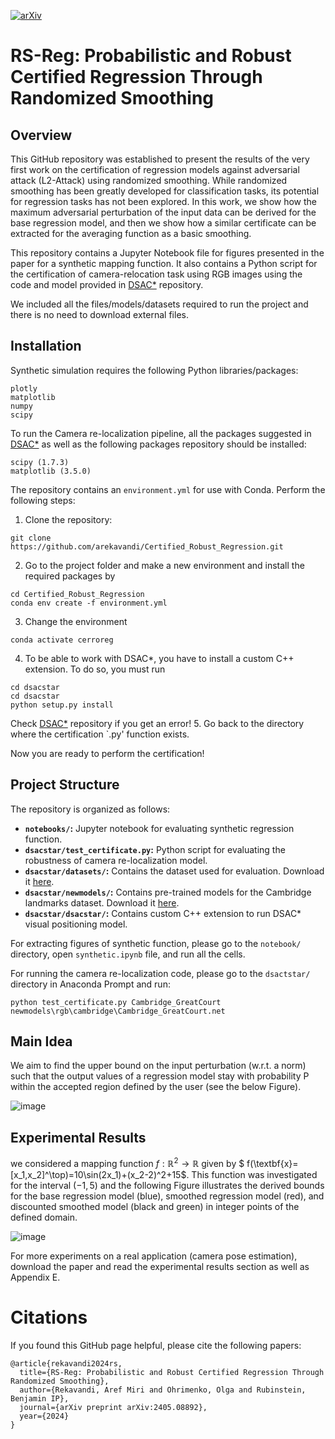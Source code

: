 [![arXiv](https://img.shields.io/badge/arXiv-2405.08892-b31b1b.svg)](https://arxiv.org/abs/2405.08892)

# RS-Reg: Probabilistic and Robust Certified Regression Through Randomized Smoothing

## Overview
This GitHub repository was established to present the results of the very first work on the certification of regression models against adversarial attack (L2-Attack) using randomized smoothing. While randomized smoothing has been greatly developed for classification tasks, its potential for regression tasks has not been explored. In this work, we show how the maximum adversarial perturbation of the input data can be derived for the base regression model, and then we show how a similar certificate can be extracted for the averaging function as a basic smoothing. 

This repository contains a Jupyter Notebook file for figures presented in the paper for a synthetic mapping function.  It also contains a Python script for the certification of camera-relocation task using RGB images using the code and model provided in [DSAC*](https://github.com/vislearn/dsacstar) repository.

We included all the files/models/datasets required to run the project and there is no need to download external files. 

## Installation
Synthetic simulation requires the following Python libraries/packages:
```
plotly
matplotlib
numpy 
scipy 
```
To run the Camera re-localization pipeline, all the packages suggested in  [DSAC*](https://github.com/vislearn/dsacstar) as well as the following packages repository should be installed:
```
scipy (1.7.3)
matplotlib (3.5.0) 
```
The repository contains an `environment.yml` for use with Conda. Perform the following steps:

1. Clone the repository:
```
git clone https://github.com/arekavandi/Certified_Robust_Regression.git
```
2. Go to the project folder and make a new environment and install the required packages by
```
cd Certified_Robust_Regression
conda env create -f environment.yml
```
3. Change the environment
```
conda activate cerroreg
```
4. To be able to work with DSAC*, you have to install a custom C++ extension. To do so, you must run
```
cd dsacstar
cd dsacstar
python setup.py install
```
Check [DSAC*](https://github.com/vislearn/dsacstar) repository if you get an error!
5. Go back to the directory where the certification `.py' function exists.

Now you are ready to perform the certification!
## Project Structure

The repository is organized as follows:

- **`notebooks/`:** Jupyter notebook for evaluating synthetic regression function.
- **`dsacstar/test_certificate.py`:** Python script for evaluating the robustness of camera re-localization model.
- **`dsacstar/datasets/`:** Contains the dataset used for evaluation. Download it [here](https://drive.google.com/drive/folders/1gmG9rt5aMVg3q7bw8znn199JmglB9x5I?usp=sharing).
- **`dsacstar/newmodels/`:** Contains pre-trained models for the Cambridge landmarks dataset. Download it [here](https://heidata.uni-heidelberg.de/file.xhtml?persistentId=doi:10.11588/data/N07HKC/CBK0OL).
- **`dsacstar/dsacstar/`:** Contains custom C++ extension to run DSAC* visual positioning model.

For extracting figures of synthetic function, please go to the `notebook/` directory, open `synthetic.ipynb` file, and run all the cells.

For running the camera re-localization code, please go to the `dsactstar/` directory in Anaconda Prompt and run:
 ```
python test_certificate.py Cambridge_GreatCourt newmodels\rgb\cambridge\Cambridge_GreatCourt.net
```
## Main Idea
We aim to find the upper bound on the input perturbation (w.r.t. a norm) such that the output values of a regression model stay  with probability P within the accepted region defined by the user (see the below Figure).

![image](https://github.com/arekavandi/Certified_Robust_Regression/assets/101369948/78d5cfce-5ba4-4343-924c-e2253fcaef20)


## Experimental Results
we considered a mapping function $f:\mathbb{R}^2\rightarrow \mathbb{R}$ given by $ f(\textbf{x}=[x_1,x_2]^\top)=10\sin(2x_1)+(x_2-2)^2+15$. This function was investigated for the interval $(-1, 5)$ and the following Figure illustrates the derived bounds for the base regression model (blue), smoothed regression model (red), and discounted smoothed model (black and green) in integer points of the defined domain.

![image](https://github.com/arekavandi/Certified_Robust_Regression/assets/101369948/ed6ba9fe-036f-43a6-87b3-d9788442f19b)


For more experiments on a real application (camera pose estimation), download the paper and read the experimental results section as well as Appendix E. 

# Citations
If you found this GitHub page helpful, please cite the following papers:
```
@article{rekavandi2024rs,
  title={RS-Reg: Probabilistic and Robust Certified Regression Through Randomized Smoothing},
  author={Rekavandi, Aref Miri and Ohrimenko, Olga and Rubinstein, Benjamin IP},
  journal={arXiv preprint arXiv:2405.08892},
  year={2024}
}
```
